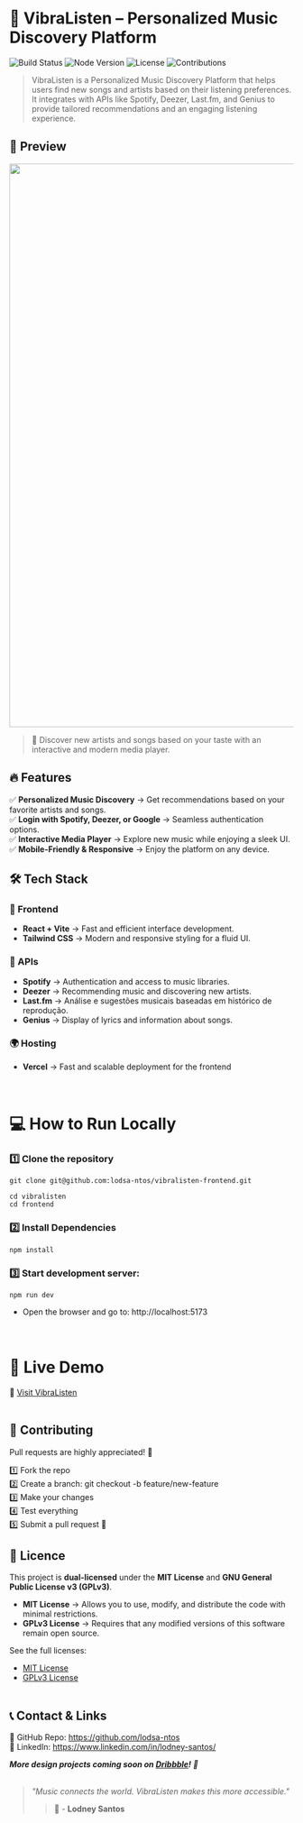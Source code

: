 # 🎵 VibraListen – Personalized Music Discovery Platform
![Build Status](https://img.shields.io/badge/build-passing-brightgreen)
![Node Version](https://img.shields.io/badge/node-%3E%3D%2022.13.1-blue)
![License](https://img.shields.io/badge/license-MIT%20%7C%20GPL%20v3-blue)
![Contributions](https://img.shields.io/badge/contributions-welcome-brightgreen)

> VibraListen is a Personalized Music Discovery Platform that helps users find new songs and artists based on their listening preferences. It integrates with APIs like Spotify, Deezer, Last.fm, and Genius to provide tailored recommendations and an engaging listening experience.

## 📌 Preview
<p align="center">
<img src="https://github.com/lodsa-ntos/youtube-to-mp3-converter/blob/main/frontend/public/images/vibralisten_website.svg" width="1000px">
</p>

> 🚀 Discover new artists and songs based on your taste with an interactive and modern media player.



## 🔥 Features
✅ **Personalized Music Discovery** → Get recommendations based on your favorite artists and songs.<br>
✅ **Login with Spotify, Deezer, or Google** → Seamless authentication options.<br>
✅ **Interactive Media Player** → Explore new music while enjoying a sleek UI.<br>
✅‍ **Mobile-Friendly & Responsive** → Enjoy the platform on any device.<br>

## 🛠️ Tech Stack
### 🎨 Frontend

* **React + Vite** → Fast and efficient interface development.
* **Tailwind CSS** → Modern and responsive styling for a fluid UI.

### 🎵 APIs

* **Spotify** → Authentication and access to music libraries.
* **Deezer** → Recommending music and discovering new artists.
* **Last.fm** → Análise e sugestões musicais baseadas em histórico de reprodução.
* **Genius** → Display of lyrics and information about songs.

### 🌍 Hosting

* **Vercel** → Fast and scalable deployment for the frontend
<br><br><br>

# 💻 How to Run Locally

### 1️⃣ Clone the repository
````
git clone git@github.com:lodsa-ntos/vibralisten-frontend.git

cd vibralisten
cd frontend
`````

### 2️⃣ Install Dependencies
````
npm install
`````

### 3️⃣ Start development server:

````
npm run dev
`````
* Open the browser and go to: http://localhost:5173
<br><br><br>

# 🚀 Live Demo


🔗 [Visit VibraListen](https://www.vibralisten.com)
<br><br>

## 📩 Contributing

Pull requests are highly appreciated! 🚀

1️⃣ Fork the repo<br>
2️⃣ Create a branch: git checkout -b feature/new-feature<br>
3️⃣ Make your changes<br>
4️⃣ Test everything<br>
5️⃣ Submit a pull request 🎉<br>

## 📜 Licence

This project is **dual-licensed** under the **MIT License** and **GNU General Public License v3 (GPLv3)**.

- **MIT License** → Allows you to use, modify, and distribute the code with minimal restrictions.
- **GPLv3 License** → Requires that any modified versions of this software remain open source.

See the full licenses:  
- [MIT License](LICENSE)  
- [GPLv3 License](LICENSE-GPL)
<br><br>
## 📞 Contact & Links

📌 GitHub Repo: https://github.com/lodsa-ntos <br>
📌 LinkedIn: https://www.linkedin.com/in/lodney-santos/

*__More design projects coming soon on [Dribbble](https://dribbble.com/LodneySantos)! 🚀__*
<br><br>
> *"Music connects the world. VibraListen makes this more accessible."*
> > 🚀 - **Lodney Santos**